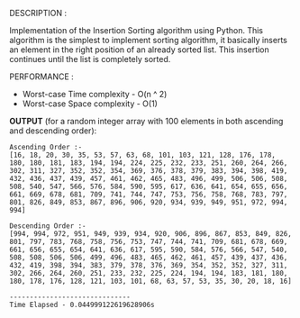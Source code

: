 DESCRIPTION :

Implementation of the Insertion Sorting algorithm using Python. This algorithm is the simplest to implement sorting algorithm, it basically inserts an element in the right position of an already sorted list. This insertion continues until the list is completely sorted.

PERFORMANCE :
<ul>
    <li>Worst-case Time complexity -  O(n ^ 2) </li>
    <li>Worst-case Space complexity - O(1) </li>
</ul>

<b>OUTPUT</b> (for a random integer array with 100 elements in both ascending and descending order):

```
Ascending Order :-
[16, 18, 20, 30, 35, 53, 57, 63, 68, 101, 103, 121, 128, 176, 178, 180, 180, 181, 183, 194, 194, 224, 225, 232, 233, 251, 260, 264, 266, 302, 311, 327, 352, 352, 354, 369, 376, 378, 379, 383, 394, 398, 419, 432, 436, 437, 439, 457, 461, 462, 465, 483, 496, 499, 506, 506, 508, 508, 540, 547, 566, 576, 584, 590, 595, 617, 636, 641, 654, 655, 656, 661, 669, 678, 681, 709, 741, 744, 747, 753, 756, 758, 768, 783, 797, 801, 826, 849, 853, 867, 896, 906, 920, 934, 939, 949, 951, 972, 994, 994]

Descending Order :-
[994, 994, 972, 951, 949, 939, 934, 920, 906, 896, 867, 853, 849, 826, 801, 797, 783, 768, 758, 756, 753, 747, 744, 741, 709, 681, 678, 669, 661, 656, 655, 654, 641, 636, 617, 595, 590, 584, 576, 566, 547, 540, 508, 508, 506, 506, 499, 496, 483, 465, 462, 461, 457, 439, 437, 436, 432, 419, 398, 394, 383, 379, 378, 376, 369, 354, 352, 352, 327, 311, 302, 266, 264, 260, 251, 233, 232, 225, 224, 194, 194, 183, 181, 180, 180, 178, 176, 128, 121, 103, 101, 68, 63, 57, 53, 35, 30, 20, 18, 16]

------------------------------
Time Elapsed - 0.044999122619628906s
```